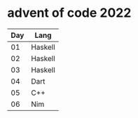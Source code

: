 # advent of code 2022

| Day | Lang |
| --- | ---- |
| 01 | Haskell |
| 02 | Haskell |
| 03 | Haskell |
| 04 | Dart |
| 05 | C++ | 
| 06 | Nim | 
